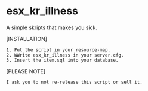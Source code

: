 # esx_kr_illness
A simple skripts that makes you sick.

[INSTALLATION]

```
1. Put the script in your resource-map.
2. WWrite esx_kr_illness in your server.cfg.
3. Insert the item.sql into your database.
```
[PLEASE NOTE]
```
I ask you to not re-release this script or sell it.
```
